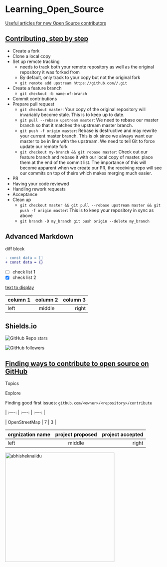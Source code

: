 # Learning_Open_Source

[Useful articles for new Open Source contributors](https://github.com/freeCodeCamp/how-to-contribute-to-open-source#:~:text=the%20Mozilla%20ecosystem.-,Useful%20articles%20for%20new%20Open%20Source%20contributors,-Helpful%20articles%20and)

## [Contributing, step by step](https://www.nearform.com/blog/getting-into-open-source-for-the-first-time/#:~:text=Contributing%2C%20step%20by%20step)

- Create a fork
- Clone a local copy
- Set up remote tracking
  - needs to track both your remote repository as well as the original repository it was forked from
  - By default, only track to your copy but not the original fork
  - `git remote add upstream https://github.com//.git`
- Create a feature branch
  - `git checkout -b name-of-branch`
- Commit contributions
- Prepare pull request
  - `git checkout master`: Your copy of the original repository will invariably become stale. This is to keep up to date.
  - `git pull --rebase upstream master`: We need to rebase our master branch so that it matches the upstream master branch.
  - `git push -f origin master`: Rebase is destructive and may rewrite your current master branch. This is ok since we always want our master to be in line with the upstream. We need to tell Git to force update our remote fork
  - `git checkout my-branch && git rebase master`: Check out our feature branch and rebase it with our local copy of master. place them at the end of the commit list. The importance of this will become apparent when we create our PR, the receiving repo will see our commits on top of theirs which makes merging much easier.
- PR
- Having your code reviewed
- Handling rework requests
- Acceptance
- Clean up
  - `git checkout master && git pull --rebase upstream master && git push -f origin master`: This is to keep your repository in sync as above
  - `git branch -D my_branch git push origin --delete my_branch`

## Advanced Markdown

diff block

```diff
- const data = []
+ const data = {}
```

- [ ] check list 1
- [x] check list 2

[text to display](http://google.com/)

| column 1 | column 2 | column 3 |
| :------- | :------: | -------: |
| left     |  middle  |    right |

## Shields.io

![GitHub Repo stars](https://img.shields.io/github/stars/ZhengLin-Li/Learning_Repo?style=social)

<img alt="GitHub followers" src="https://img.shields.io/github/followers/ZhengLin-Li?style=for-the-badge">

## [Finding ways to contribute to open source on GitHub](https://docs.github.com/en/get-started/exploring-projects-on-github/finding-ways-to-contribute-to-open-source-on-github)

Topics

Explore

Finding good first issues: `github.com/<owner>/<repository>/contribute`

<!-- test git rebase -->


| :—-: | :—-: | :—-: | 

| OpenStreetMap | 7 | 3 |








| orgnization name | project proposed | project accepted |
| :------- | :------: | -------: |
| left     |  middle  |    right |





<img align="left"  width="350"  src="https://github-readme-stats.vercel.app/api?username=Zhenglin-Li&show_icons=true&theme=gotham" alt="abhisheknaiidu" />
